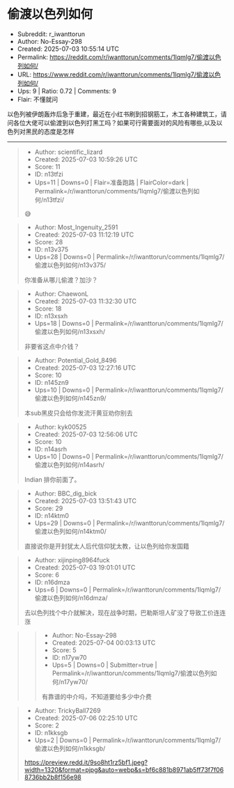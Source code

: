 # 偷渡以色列如何

- Subreddit: r_iwanttorun
- Author: No-Essay-298
- Created: 2025-07-03 10:55:14 UTC
- Permalink: https://reddit.com/r/iwanttorun/comments/1lqmlg7/偷渡以色列如何/
- URL: https://www.reddit.com/r/iwanttorun/comments/1lqmlg7/偷渡以色列如何/
- Ups: 9 | Ratio: 0.72 | Comments: 9
- Flair: 不懂就问


以色列被伊朗轰炸后急于重建，最近在小红书刷到招钢筋工，木工各种建筑工，请问各位大佬可以偷渡到以色列打黑工吗？如果可行需要面对的风险有哪些,以及以色列对黑民的态度是怎样


---

> - Author: scientific_lizard
> - Created: 2025-07-03 10:59:26 UTC
> - Score: 11
> - ID: n13tfzi
> - Ups=11 | Downs=0 | Flair=准备跑路 | FlairColor=dark | Permalink=/r/iwanttorun/comments/1lqmlg7/偷渡以色列如何/n13tfzi/
>
> 😅

> - Author: Most_Ingenuity_2591
> - Created: 2025-07-03 11:12:19 UTC
> - Score: 28
> - ID: n13v375
> - Ups=28 | Downs=0 | Permalink=/r/iwanttorun/comments/1lqmlg7/偷渡以色列如何/n13v375/
>
> 你准备从哪儿偷渡？加沙？

> - Author: ChaewonL
> - Created: 2025-07-03 11:32:30 UTC
> - Score: 18
> - ID: n13xsxh
> - Ups=18 | Downs=0 | Permalink=/r/iwanttorun/comments/1lqmlg7/偷渡以色列如何/n13xsxh/
>
> 非要省这点中介钱？

> - Author: Potential_Gold_8496
> - Created: 2025-07-03 12:27:16 UTC
> - Score: 10
> - ID: n145zn9
> - Ups=10 | Downs=0 | Permalink=/r/iwanttorun/comments/1lqmlg7/偷渡以色列如何/n145zn9/
>
> 本sub黑皮只会给你发流汗黄豆劝你别去

> - Author: kyk00525
> - Created: 2025-07-03 12:56:06 UTC
> - Score: 10
> - ID: n14asrh
> - Ups=10 | Downs=0 | Permalink=/r/iwanttorun/comments/1lqmlg7/偷渡以色列如何/n14asrh/
>
> Indian 排你前面了。

> - Author: BBC_dig_bick
> - Created: 2025-07-03 13:51:43 UTC
> - Score: 29
> - ID: n14ktm0
> - Ups=29 | Downs=0 | Permalink=/r/iwanttorun/comments/1lqmlg7/偷渡以色列如何/n14ktm0/
>
> 直接说你是开封犹太人后代信仰犹太教，让以色列给你发国籍

> - Author: xijinping8964fuck
> - Created: 2025-07-03 19:01:01 UTC
> - Score: 6
> - ID: n16dmza
> - Ups=6 | Downs=0 | Permalink=/r/iwanttorun/comments/1lqmlg7/偷渡以色列如何/n16dmza/
>
> 去以色列找个中介就解决，现在战争时期，巴勒斯坦人矿没了导致工价连连涨

>> - Author: No-Essay-298
>> - Created: 2025-07-04 00:03:13 UTC
>> - Score: 5
>> - ID: n17yw70
>> - Ups=5 | Downs=0 | Submitter=true | Permalink=/r/iwanttorun/comments/1lqmlg7/偷渡以色列如何/n17yw70/
>>
>> 有靠谱的中介吗，不知道要给多少中介费

> - Author: TrickyBall7269
> - Created: 2025-07-06 02:25:10 UTC
> - Score: 2
> - ID: n1kksgb
> - Ups=2 | Downs=0 | Permalink=/r/iwanttorun/comments/1lqmlg7/偷渡以色列如何/n1kksgb/
>
> https://preview.redd.it/9so8ht1rz5bf1.jpeg?width=1320&format=pjpg&auto=webp&s=bf6c881b8971ab5ff73f7f068736bb2b8f156e98
